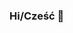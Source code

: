 ### Hi/Cześć 👋

<!--
**It's my ✨about page✨ acctualy you can skip it if you want.

Here are some ideas to get you started:

- 🔭 I’m currently working on/Aktualnie pracuję nad: ModdedPixelcord, BetterSamsungInternet
- 🌱 I’m currently learning/Aktualnie uczę się: RobloxLua, Css
- 👯 I’m looking to collaborate on/Chcę nawiązać współpracę z: ...
- 🤔 I’m looking for help with/Szukam kogoś do pomocy nad: ...
- 💬 Ask me about/Zaptyaj mnie o: Program im using to programming/Program którego uzywam do programowania:Im using/Uzywam MVS 2022 Preview, What music i am listening?/Jakiej muzyki
 słucham?: Sometimes polish rap and sometimes English rap/Czasem polskiego rapu a czasem angielskiego
- 😄 Pronouns: he/him
- ⚡ Fun fact: i am deist/ jestem deistą
- 📫 Contact: ! anime kid#0838 (if 0838 doesn't work then 7777)
-->
